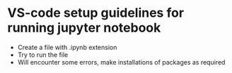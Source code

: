 # VS-code setup guidelines for running jupyter notebook

* Create a file with .ipynb extension
* Try to run the file
* Will encounter some errors, make installations of packages as required
